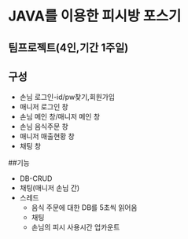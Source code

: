 # JAVA를 이용한 피시방 포스기
## 팀프로젝트(4인,기간 1주일)
## 구성
* 손님 로그인-id/pw찾기,회원가입
* 매니저 로그인 창
* 손님 메인 창/매니저 메인 창
* 손님 음식주문 창
* 매니저 매출현황 창
* 채팅 창

##기능
* DB-CRUD
* 채팅(매니저 손님 간)
* 스레드
    * 음식 주문에 대한 DB를 5초씩 읽어옴
    * 채팅
    * 손님의 피시 사용시간 업카운트
